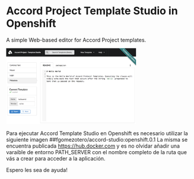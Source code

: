 # Accord Project Template Studio in Openshift

A simple Web-based editor for Accord Project templates.

<img src="https://raw.githubusercontent.com/accordproject/template-studio/master/studio.png" width="350">

Para ejecutar Accord Template Studio en Openshift es necesario utilizar la siguiente imagen ##fgomezotero/accord-studio:openshift.0.1
La misma se encuentra publicada https://hub.docker.com y es no olvidar añadir una varaible de entorno PATH_SERVER con el nombre completo de la ruta que vás a crear para acceder a la aplicación.

Espero les sea de ayuda!
